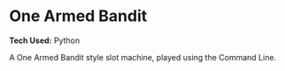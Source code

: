 # One Armed Bandit

**Tech Used:** Python

A One Armed Bandit style slot machine, played using the Command Line.

